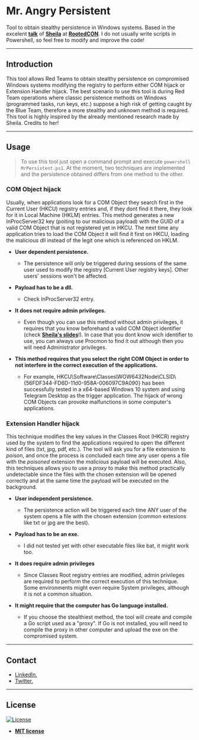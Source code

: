 
# Mr. Angry Persistent

Tool to obtain stealthy persistence in Windows systems. Based in the excelent <a href="https://es.slideshare.net/rootedcon/sheila-ayelen-berta-the-art-of-persistence-mr-windows-i-dont-wanna-go-rooted2019">**talk**</a> of <a href="https://twitter.com/UnaPibaGeek" target="_blank">**Sheila**</a> at <a href="https://www.rootedcon.com/inicio" target="_blank">**RootedCON**</a>.
I do not usually write scripts in Powershell, so feel free to modify and improve the code!

---

## Introduction

This tool allows Red Teams to obtain stealthy persistence on compromised Windows systems modifying the registry to perform either COM hijack or Extension Handler hijack. The best scenario to use this tool is during Red Team operations where classic persistence methods on Windows (programmed tasks, run keys, etc.) suppose a high risk of getting caught by the Blue Team, therefore a more stealthy and unknown method is required. 
This tool is highly inspired by the already mentioned research made by Sheila. Credits to her!

--- 

## Usage 

> To use this tool just open a command prompt and execute `powershell MrPersistent.ps1`. At the moment, two techniques are implemented and the persistence obtained differs from one method to the other.

### COM Object hijack

Usually, when applications look for a COM Object they search first in the Current User (HKCU) registry entries and, if they dont find it there, they look for it in Local Machine (HKLM) entries. This method generates a new InProcServer32 key (poiting to our malicious payload) with the GUID of a valid COM Object that is not registered yet in HKCU. The next time any application tries to load the COM Object it will find it first on HKCU, loading the malicious dll instead of the legit one which is referenced on HKLM.

- **User dependent persistence.** 
	- The persistence will only be triggered during sessions of the same user used to modify the registry [Current User registry keys]. Other users' sessions won't be affected.

- **Payload has to be a dll.** 
	- Check InProcServer32 entry.

- **It does not require admin privileges.** 
	- Even though you can use this method without admin privileges, it requires that you know beforehand a valid COM Object identifier (check <a href="https://es.slideshare.net/rootedcon/sheila-ayelen-berta-the-art-of-persistence-mr-windows-i-dont-wanna-go-rooted2019" target="_blank">**Sheila's slides**</a>!). In case that you dont know wich identifier to use, you can always use Procmon to find it out although then you will need Administrator privileges.

- **This method requires that you select the right COM Object in order to not interfere in the correct execution of the applications.**
	- For example, HKCU\Software\Classes\WOW6432Node\CLSID\\{56FDF344-FD6D-11d0-958A-006097C9A090} has been successfully tested in a x64-based Windows 10 system and using Telegram Desktop as the trigger application. The hijack of wrong COM Objects can provoke malfunctions in some computer's applications.


### Extension Handler hijack

This technique modifies the key values in the Classes Root (HKCR) registry used by the system to find the applications required to open the different kind of files (txt, jpg, pdf, etc.). The tool will ask you for a file extension to *poison*, and once the process is concluded each time any user opens a file with the *poisoned* extension the *malicious* payload will be executed. Also, this techniques allows you to use a *proxy* to make this method practically undetectable since the files with the chosen extension will be opened correctly and at the same time the payload will be executed on the background.


- **User independent persistence.** 
	- The persistence action will be triggered each time ANY user of the system opens a file with the chosen extension (common extesions like txt or jpg are the best).

- **Payload has to be an exe.** 
	- I did not tested yet with other executable files like bat, it might work too.

- **It does require admin privileges** 
	- Since Classes Root registry entries are modified, admin privileges are required to perform the correct execution of this technique. Some environments might even require System privileges, although it is not a common situation.

- **It might require that the computer has Go language installed.**
	- If you choose the stealthiest method, the tool will create and compile a Go script used as a "proxy". If Go is not installed, you will need to compile the proxy in other computer and upload the exe on the compromised system.

---

## Contact

- <a href="https://www.linkedin.com/in/kuroshda/">LinkedIn.</a>
- <a href="https://twitter.com/Kurro2907" target="_blank">Twitter.</a>

---

## License

[![License](http://img.shields.io/:license-mit-blue.svg?style=flat-square)](http://badges.mit-license.org)

- **[MIT license](http://opensource.org/licenses/mit-license.php)**
